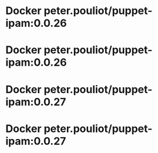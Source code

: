 # Docker peter.pouliot/puppet-ipam:0.0.26
# Docker peter.pouliot/puppet-ipam:0.0.26
# Docker peter.pouliot/puppet-ipam:0.0.27
# Docker peter.pouliot/puppet-ipam:0.0.27
